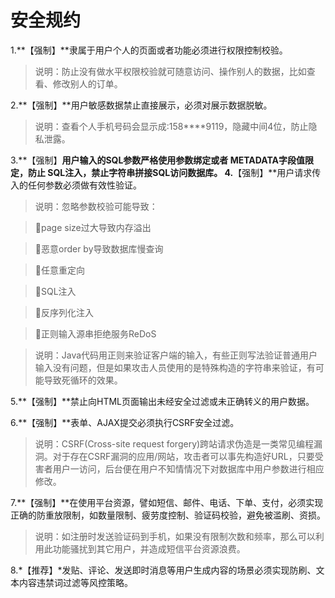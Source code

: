 # 安全规约

1.**【强制】**隶属于用户个人的页面或者功能必须进行权限控制校验。
> 说明：防止没有做水平权限校验就可随意访问、操作别人的数据，比如查看、修改别人的订单。

2.**【强制】**用户敏感数据禁止直接展示，必须对展示数据脱敏。
> 说明：查看个人手机号码会显示成:158****9119，隐藏中间4位，防止隐私泄露。

3.**【强制】**用户输入的SQL参数严格使用参数绑定或者  METADATA字段值限定，防止 SQL注入，禁止字符串拼接SQL访问数据库。
4.**【强制】**用户请求传入的任何参数必须做有效性验证。
>说明：忽略参数校验可能导致：

>page size过大导致内存溢出

>恶意order by导致数据库慢查询

>任意重定向

>SQL注入

>反序列化注入

>正则输入源串拒绝服务ReDoS

> 说明：Java代码用正则来验证客户端的输入，有些正则写法验证普通用户输入没有问题，但是如果攻击人员使用的是特殊构造的字符串来验证，有可能导致死循环的效果。

5.**【强制】**禁止向HTML页面输出未经安全过滤或未正确转义的用户数据。

6.**【强制】**表单、AJAX提交必须执行CSRF安全过滤。
> 说明：CSRF(Cross-site request forgery)跨站请求伪造是一类常见编程漏洞。对于存在CSRF漏洞的应用/网站，攻击者可以事先构造好URL，只要受害者用户一访问，后台便在用户不知情情况下对数据库中用户参数进行相应修改。

7.**【强制】**在使用平台资源，譬如短信、邮件、电话、下单、支付，必须实现正确的防重放限制，如数量限制、疲劳度控制、验证码校验，避免被滥刷、资损。
> 说明：如注册时发送验证码到手机，如果没有限制次数和频率，那么可以利用此功能骚扰到其它用户，并造成短信平台资源浪费。

8.*【推荐】*发贴、评论、发送即时消息等用户生成内容的场景必须实现防刷、文本内容违禁词过滤等风控策略。